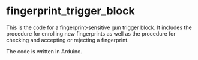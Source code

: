 # fingerprint_trigger_block

This is the code for a fingerprint-sensitive gun trigger block. It includes the procedure
for enrolling new fingerprints as well as the procedure for checking and accepting or
rejecting a fingerprint.

The code is written in Arduino.
